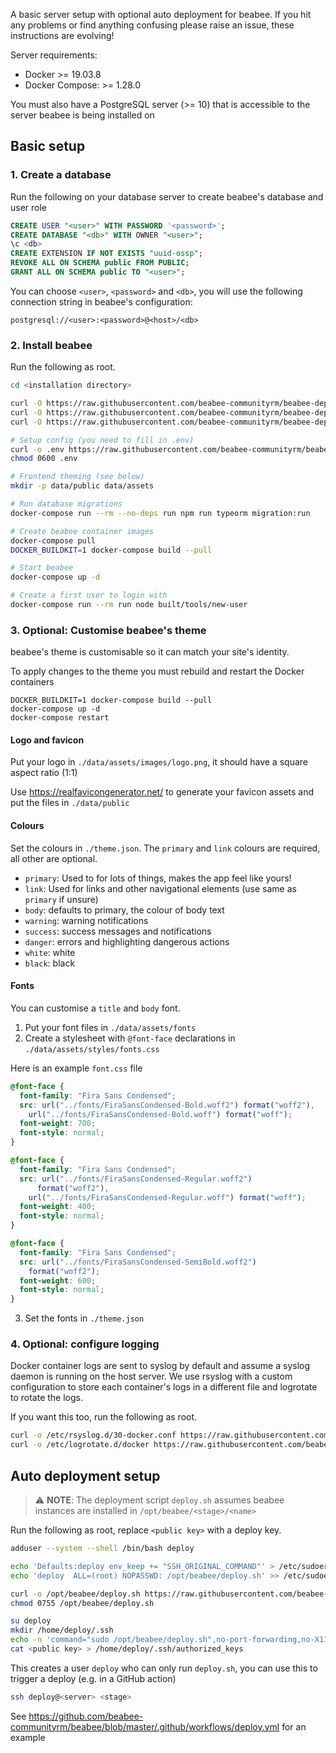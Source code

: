 A basic server setup with optional auto deployment for beabee. If you hit any
problems or find anything confusing please raise an issue, these instructions
are evolving!

Server requirements:

- Docker >= 19.03.8
- Docker Compose: >= 1.28.0

You must also have a PostgreSQL server (>= 10) that is accessible to the server beabee is being installed on


## Basic setup

### 1. Create a database

Run the following on your database server to create beabee's database and user role
```sql
CREATE USER "<user>" WITH PASSWORD '<password>';
CREATE DATABASE "<db>" WITH OWNER "<user>";
\c <db>
CREATE EXTENSION IF NOT EXISTS "uuid-ossp";
REVOKE ALL ON SCHEMA public FROM PUBLIC;
GRANT ALL ON SCHEMA public TO "<user>";
```

You can choose `<user>`, `<password>` and `<db>`, you will use the following connection string in beabee's configuration:

```
postgresql://<user>:<password>@<host>/<db>
```

### 2. Install beabee

Run the following as root.

```bash
cd <installation directory>

curl -O https://raw.githubusercontent.com/beabee-communityrm/beabee-deploy/main/docker-compose.yml
curl -O https://raw.githubusercontent.com/beabee-communityrm/beabee-deploy/main/Dockerfile.frontend
curl -O https://raw.githubusercontent.com/beabee-communityrm/beabee-deploy/main/theme.json

# Setup config (you need to fill in .env)
curl -o .env https://raw.githubusercontent.com/beabee-communityrm/beabee-deploy/main/.env.example
chmod 0600 .env

# Frontend theming (see below)
mkdir -p data/public data/assets

# Run database migrations
docker-compose run --rm --no-deps run npm run typeorm migration:run

# Create beabee container images
docker-compose pull
DOCKER_BUILDKIT=1 docker-compose build --pull

# Start beabee
docker-compose up -d

# Create a first user to login with
docker-compose run --rm run node built/tools/new-user
```

### 3. Optional: Customise beabee's theme

beabee's theme is customisable so it can match your site's identity.

To apply changes to the theme you must rebuild and restart the Docker containers
```
DOCKER_BUILDKIT=1 docker-compose build --pull
docker-compose up -d
docker-compose restart
```

#### Logo and favicon

Put your logo in `./data/assets/images/logo.png`, it should have a square aspect ratio (1:1)

Use https://realfavicongenerator.net/ to generate your favicon assets and put the files in `./data/public`

#### Colours

Set the colours in `./theme.json`. The `primary` and `link` colours are required, all other are optional.

* `primary`: Used to for lots of things, makes the app feel like yours!
* `link`: Used for links and other navigational elements (use same as `primary` if unsure)
* `body`: defaults to primary, the colour of body text
* `warning`: warning notifications
* `success`: success messages and notifications
* `danger`: errors and highlighting dangerous actions
* `white`: white
* `black`: black

#### Fonts

You can customise a `title` and `body` font.

1. Put your font files in `./data/assets/fonts`
2. Create a stylesheet with `@font-face` declarations in `./data/assets/styles/fonts.css`

  Here is an example `font.css` file
  ```css
  @font-face {
    font-family: "Fira Sans Condensed";
    src: url("../fonts/FiraSansCondensed-Bold.woff2") format("woff2"),
      url("../fonts/FiraSansCondensed-Bold.woff") format("woff");
    font-weight: 700;
    font-style: normal;
  }

  @font-face {
    font-family: "Fira Sans Condensed";
    src: url("../fonts/FiraSansCondensed-Regular.woff2")
        format("woff2"),
      url("../fonts/FiraSansCondensed-Regular.woff") format("woff");
    font-weight: 400;
    font-style: normal;
  }

  @font-face {
    font-family: "Fira Sans Condensed";
    src: url("../fonts/FiraSansCondensed-SemiBold.woff2")
      format("woff2");
    font-weight: 600;
    font-style: normal;
  }
  ```
3. Set the fonts in `./theme.json`



### 4. Optional: configure logging

Docker container logs are sent to syslog by default and assume a syslog daemon
is running on the host server. We use rsyslog with a custom configuration to
store each container's logs in a different file and logrotate to rotate the
logs.

If you want this too, run the following as root.

```bash
curl -o /etc/rsyslog.d/30-docker.conf https://raw.githubusercontent.com/beabee-communityrm/beabee-deploy/main/rsyslog.conf
curl -o /etc/logrotate.d/docker https://raw.githubusercontent.com/beabee-communityrm/beabee-deploy/main/logrotate.conf
```

## Auto deployment setup

> :warning: **NOTE**: The deployment script `deploy.sh` assumes beabee instances are installed in
> `/opt/beabee/<stage>/<name>`

Run the following as root, replace `<public key>` with a deploy key.

```bash
adduser --system --shell /bin/bash deploy

echo 'Defaults:deploy env_keep += "SSH_ORIGINAL_COMMAND"' > /etc/sudoers.d/deploy
echo 'deploy  ALL=(root) NOPASSWD: /opt/beabee/deploy.sh' >> /etc/sudoers.d/deploy

curl -o /opt/beabee/deploy.sh https://raw.githubusercontent.com/beabee-communityrm/beabee-deploy/main/deploy.sh
chmod 0755 /opt/beabee/deploy.sh

su deploy
mkdir /home/deploy/.ssh
echo -n 'command="sudo /opt/beabee/deploy.sh",no-port-forwarding,no-X11-forwarding,no-agent-forwarding,no-pty' > /home/deploy/.ssh/authorized_keys
cat <public key> > /home/deploy/.ssh/authorized_keys
```

This creates a user `deploy` who can only run `deploy.sh`, you can use this to
trigger a deploy (e.g. in a GitHub action)
```bash
ssh deploy@<server> <stage>
```

See https://github.com/beabee-communityrm/beabee/blob/master/.github/workflows/deploy.yml for an example
